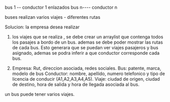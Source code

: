 bus 1 -- conductor 1 enlazados
bus n---- conductor n

buses realizan varios viajes - diferentes rutas

Solucion: la empresa desea realizar
1. los viajes que se realiza , se debe crear un arraylist que contenga todos
   los pasajes a bordo de un bus.
   ademas se debe poder mostrar las rutas de cada bus.
   Esto generara que se puedan ver viajes pasajeros y bus asignado, ademas se podra inferir a que conductor corresponde cada bus.

2. Empresa: Rut, direccion asociada, redes sociales.
   Bus: patente, marca, modelo de bus
   Conductor: nombre, apellido, numero telefonico y tipo de licencia de conducir
   (A1,A2,A3,A4,A5).
   Viaje: ciudad de origen, ciudad de destino, hora de salida y hora de llegada asociada al bus.


un bus puede tener varios viajes. 
